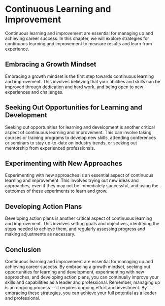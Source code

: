 # Continuous Learning and Improvement

Continuous learning and improvement are essential for managing up and achieving career success. In this chapter, we will explore strategies for continuous learning and improvement to measure results and learn from experience.

Embracing a Growth Mindset
--------------------------

Embracing a growth mindset is the first step towards continuous learning and improvement. This involves believing that your abilities and skills can be improved through dedication and hard work, and being open to new experiences and challenges.

Seeking Out Opportunities for Learning and Development
------------------------------------------------------

Seeking out opportunities for learning and development is another critical aspect of continuous learning and improvement. This can involve taking courses or training programs to develop new skills, attending conferences or seminars to stay up-to-date on industry trends, or seeking out mentorship from experienced professionals.

Experimenting with New Approaches
---------------------------------

Experimenting with new approaches is an essential aspect of continuous learning and improvement. This involves trying out new ideas and approaches, even if they may not be immediately successful, and using the outcomes of these experiments to learn and grow.

Developing Action Plans
-----------------------

Developing action plans is another critical aspect of continuous learning and improvement. This involves setting goals and objectives, identifying the steps needed to achieve them, and regularly assessing progress and making adjustments as necessary.

Conclusion
----------

Continuous learning and improvement are essential for managing up and achieving career success. By embracing a growth mindset, seeking out opportunities for learning and development, experimenting with new approaches, and developing action plans, you can continually improve your skills and capabilities as a leader and professional. Remember, managing up is an ongoing process -- it requires ongoing effort and investment. By embracing these strategies, you can achieve your full potential as a leader and professional.
